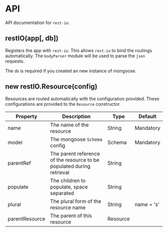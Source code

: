 # API
API documentation for `rest-io`.

## restIO(app[, db])
Registers the app with `rest-io`. This allows `rest-io` to bind the routings automatically. The `bodyParser` module will be used to parse the `json` requests.

The `db` is required if you created an new instance of mongoose. 

## new restIO.Resource(config)
Resources are routed automatically with the configuration provided. These configurations
are provided to the `Resource` constructor.

| Property | Description | Type | Default |
| -------- | ----------- | ---- | ------- |
| name | The name of the resource | String | Mandatory |
| model | The mongoose `Schema` config | Schema | Mandatory |
| parentRef | The parent reference of the resource to be populated during retrieval | String |  |
| populate | The children to populate, space separated | String |  |
| plural | The plural form of the resource name | String | name + 's' |
| parentResource | The parent of this resource | Resource |  |
